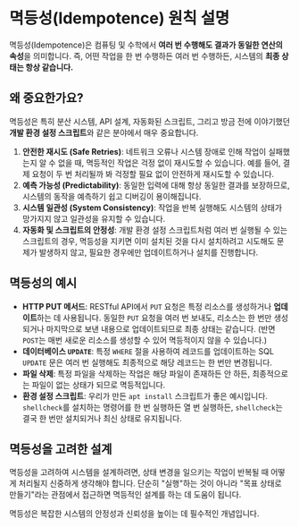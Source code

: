# 멱등성(Idempotence) 원칙 설명

멱등성(Idempotence)은 컴퓨팅 및 수학에서 **여러 번 수행해도 결과가 동일한 연산의 속성**을 의미합니다. 즉, 어떤 작업을 한 번 수행하든 여러 번 수행하든, 시스템의 **최종 상태는 항상 같습니다.**

## 왜 중요한가요?

멱등성은 특히 분산 시스템, API 설계, 자동화된 스크립트, 그리고 방금 전에 이야기했던 **개발 환경 설정 스크립트**와 같은 분야에서 매우 중요합니다.

1. **안전한 재시도 (Safe Retries)**: 네트워크 오류나 시스템 장애로 인해 작업이 실패했는지 알 수 없을 때, 멱등적인 작업은 걱정 없이 재시도할 수 있습니다. 예를 들어, 결제 요청이 두 번 처리될까 봐 걱정할 필요 없이 안전하게 재시도할 수 있습니다.
2. **예측 가능성 (Predictability)**: 동일한 입력에 대해 항상 동일한 결과를 보장하므로, 시스템의 동작을 예측하기 쉽고 디버깅이 용이해집니다.
3. **시스템 일관성 (System Consistency)**: 작업을 반복 실행해도 시스템의 상태가 망가지지 않고 일관성을 유지할 수 있습니다.
4. **자동화 및 스크립트의 안정성**: 개발 환경 설정 스크립트처럼 여러 번 실행될 수 있는 스크립트의 경우, 멱등성을 지키면 이미 설치된 것을 다시 설치하려고 시도해도 문제가 발생하지 않고, 필요한 경우에만 업데이트하거나 설치를 진행합니다.

## 멱등성의 예시

* **HTTP PUT 메서드**: RESTful API에서 `PUT` 요청은 특정 리소스를 생성하거나 **업데이트**하는 데 사용됩니다. 동일한 `PUT` 요청을 여러 번 보내도, 리소스는 한 번만 생성되거나 마지막으로 보낸 내용으로 업데이트되므로 최종 상태는 같습니다. (반면 `POST`는 매번 새로운 리소스를 생성할 수 있어 멱등적이지 않을 수 있습니다.)
* **데이터베이스 `UPDATE`**: 특정 `WHERE` 절을 사용하여 레코드를 업데이트하는 SQL `UPDATE` 문은 여러 번 실행해도 최종적으로 해당 레코드는 한 번만 변경됩니다.
* **파일 삭제**: 특정 파일을 삭제하는 작업은 해당 파일이 존재하든 안 하든, 최종적으로는 파일이 없는 상태가 되므로 멱등적입니다.
* **환경 설정 스크립트**: 우리가 만든 `apt install` 스크립트가 좋은 예시입니다. `shellcheck`를 설치하는 명령어를 한 번 실행하든 열 번 실행하든, `shellcheck`는 결국 한 번만 설치되거나 최신 상태로 유지됩니다.

## 멱등성을 고려한 설계

멱등성을 고려하여 시스템을 설계하려면, 상태 변경을 일으키는 작업이 반복될 때 어떻게 처리될지 신중하게 생각해야 합니다. 단순히 "실행"하는 것이 아니라 "목표 상태로 만들기"라는 관점에서 접근하면 멱등적인 설계를 하는 데 도움이 됩니다.

멱등성은 복잡한 시스템의 안정성과 신뢰성을 높이는 데 필수적인 개념입니다.
